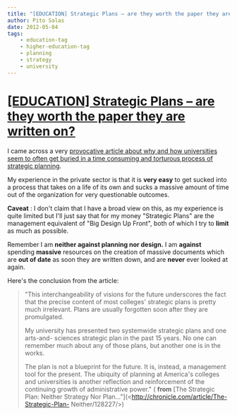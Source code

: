 ```yaml
---
title: "[EDUCATION] Strategic Plans – are they worth the paper they are written on?"
author: Pito Salas
date: 2012-05-04
tags:
    - education-tag
    - higher-education-tag
    - planning
    - strategy
    - university
---
```

# [[EDUCATION] Strategic Plans – are they worth the paper they are written on?](None)




I came across a very [provocative article about why and how universities seem
to often get buried in a time consuming and torturous process of strategic
planning](<http://chronicle.com/article/The-Strategic-Plan-Neither/128227/>).

My experience in the private sector is that it is **very easy** to get sucked
into a process that takes on a life of its own and sucks a massive amount of
time out of the organization for very questionable outcomes.

**Caveat** : I don't claim that I have a broad view on this, as my experience
is quite limited but I'll just say that for my money "Strategic Plans" are the
management equivalent of "Big Design Up Front", both of which I try to
**limit** as much as possible.

Remember I am **neither against planning nor design.** I am **against**
spending **massive** resources on the creation of massive documents which are
**out of date** as soon they are written down, and are **never** ever looked
at again.

Here's the conclusion from the article:

> "This interchangeability of visions for the future underscores the fact that
> the precise content of most colleges' strategic plans is pretty much
> irrelevant. Plans are usually forgotten soon after they are promulgated.
>
> My university has presented two systemwide strategic plans and one arts-and-
> sciences strategic plan in the past 15 years. No one can remember much about
> any of those plans, but another one is in the works.
>
> The plan is not a blueprint for the future. It is, instead, a management
> tool for the present. The ubiquity of planning at America's colleges and
> universities is another reflection and reinforcement of the continuing
> growth of administrative power." ( **from** [The Strategic Plan: Neither
> Strategy Nor Plan…"](<http://chronicle.com/article/The-Strategic-Plan-
> Neither/128227/>)


